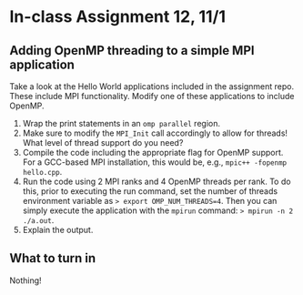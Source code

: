 # In-class Assignment 12, 11/1

## Adding OpenMP threading to a simple MPI application

Take a look at the Hello World applications included in the assignment repo. These include MPI functionality. Modify one of these applications to include OpenMP. 

1. Wrap the print statements in an `omp parallel` region.
2. Make sure to modify the `MPI_Init` call accordingly to allow for threads! What level of thread support do you need?
3. Compile the code including the appropriate flag for OpenMP support. For a GCC-based MPI installation, this would be, e.g., `mpic++ -fopenmp hello.cpp`.
4. Run the code using 2 MPI ranks and 4 OpenMP threads per rank. To do this, prior to executing the run command, set the number of threads environment variable as `> export OMP_NUM_THREADS=4`. Then you can simply execute the application with the `mpirun` command: `> mpirun -n 2 ./a.out`.
5. Explain the output.

## What to turn in

Nothing!